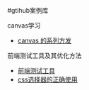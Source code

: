 #gtihub案例库
<p>canvas学习</p>
<ul>
<li> <a href='https://github.com/Huaxi100FE/Blog/tree/ata/canvas-test/canvas-info.md'>canvas 的系列方发</a>
</li>
</ul>
<p>前端测试工具及其优化方法</p>
<ul>
<li><a href='https://github.com/Huaxi100FE/Blog/tree/ata/testTool/test.md'>前端测试工具</a></li>
<li><a href='https://github.com/Huaxi100FE/Blog/tree/ata/css-selector/perfomance.md'>css选择器的正确使用</a></li>
</ul>

